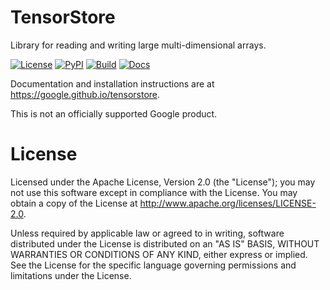 # TensorStore

Library for reading and writing large multi-dimensional arrays.

[![License](https://img.shields.io/badge/License-Apache%202.0-blue.svg)](https://opensource.org/licenses/Apache-2.0)
[![PyPI](https://img.shields.io/pypi/v/tensorstore)](https://pypi.org/project/tensorstore)
[![Build](https://github.com/google/tensorstore/workflows/Build/badge.svg)](https://github.com/google/tensorstore/actions?query=workflow%3ABuild)
[![Docs](https://github.com/google/tensorstore/workflows/Docs/badge.svg)](https://google.github.io/tensorstore)

Documentation and installation instructions are at
<https://google.github.io/tensorstore>.

This is not an officially supported Google product.

# License

Licensed under the Apache License, Version 2.0 (the "License");
you may not use this software except in compliance with the License.
You may obtain a copy of the License at <http://www.apache.org/licenses/LICENSE-2.0>.

Unless required by applicable law or agreed to in writing, software
distributed under the License is distributed on an "AS IS" BASIS,
WITHOUT WARRANTIES OR CONDITIONS OF ANY KIND, either express or implied.
See the License for the specific language governing permissions and
limitations under the License.
